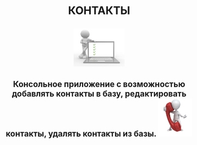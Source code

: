 <h1 align="center">КОНТАКТЫ</h1>
<h2 align="center">
  <img src="https://github.com/vadimsa3/contact-book/blob/master/src/main/resources/raw/using-method-procedure.jpg" height="100"/> 
</h2>
<h2 align="center">
  Консольное приложение с возможностью добавлять контакты в базу, 
  редактировать контакты, удалять контакты из базы.
  <img src="https://github.com/vadimsa3/contact-book/blob/master/src/main/resources/raw/image.gif" height="100"/>
</h2>

